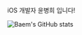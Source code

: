 <!-- ![header](https://capsule-render.vercel.app/api?type=waving)-->
iOS 개발자 윤병희 입니다!


<!---
<a href="mailto:d.dylany21@gmail.com">
  <img src="https://img.shields.io/badge/Mail-EA4335?style=for-the-badge&logo=gmail&logoColor=white"/>
</a>
--->

![Baem's GitHub stats](https://github-readme-stats.vercel.app/api?username=dylan-yoon&theme=dark&show_icons=true)
<!--
**Dylan-yoon/Dylan-yoon** is a ✨ _special_ ✨ repository because its `README.md` (this file) appears on your GitHub profile.

Here are some ideas to get you started:

- 🔭 I’m currently working on ...
- 🌱 I’m currently learning ...
- 👯 I’m looking to collaborate on ...
- 🤔 I’m looking for help with ...
- 💬 Ask me about ...
- 📫 How to reach me: ...
- 😄 Pronouns: ...
- ⚡ Fun fact: ...
-->

